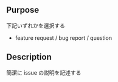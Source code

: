 ## Purpose

下記いずれかを選択する

- feature request / bug report / question

## Description

簡潔に issue の説明を記述する
